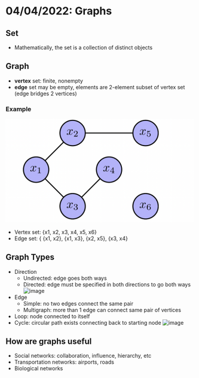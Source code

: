 # 04/04/2022: Graphs

## Set
- Mathematically, the set is a collection of distinct objects

## Graph
- **vertex** set: finite, nonempty
- **edge** set may be empty, elements are 2-element subset of vertex set (edge bridges 2 vertices)

### Example
![image](/Images/graph.png)
- Vertex set: {x1, x2, x3, x4, x5, x6}
- Edge set: { {x1, x2}, {x1, x3}, {x2, x5}, {x3, x4}

## Graph Types
- Direction
    - Undirected: edge goes both ways 
    - Directed: edge must be specified in both directions to go both ways
![image](/Images/degree.png)
- Edge 
    - Simple: no two edges connect the same pair 
    - Multigraph: more than 1 edge can connect same pair of vertices
- Loop: node connected to itself
- Cycle: circular path exists connecting back to starting node
![image](/Images/cycle.png)

## How are graphs useful
- Social networks: collaboration, influence, hierarchy, etc
- Transportation networks: airports, roads
- Biological networks